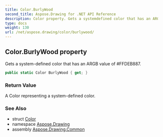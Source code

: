 ```yaml
---
title: Color.BurlyWood
second_title: Aspose.Drawing for .NET API Reference
description: Color property. Gets a systemdefined color that has an ARGB value of FFDEB887
type: docs
weight: 130
url: /net/aspose.drawing/color/burlywood/
---
```

## Color.BurlyWood property

Gets a system-defined color that has an ARGB value of #FFDEB887.

```csharp
public static Color BurlyWood { get; }
```

### Return Value

A Color representing a system-defined color.

### See Also

* struct [Color](../)
* namespace [Aspose.Drawing](../../color/)
* assembly [Aspose.Drawing.Common](../../../)


